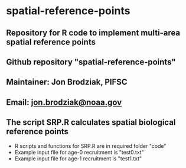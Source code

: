 # spatial-reference-points
## Repository for R code to implement multi-area spatial reference points

## Github repository "spatial-reference-points"
## Maintainer: Jon Brodziak, PIFSC
## Email: jon.brodziak@noaa.gov

## The script SRP.R calculates spatial biological reference points
* R scripts and functions for SRP.R are in required folder "code"
* Example input file for age-0 recruitment is "test0.txt"
* Example input file for age-1 recruitment is "test1.txt"
